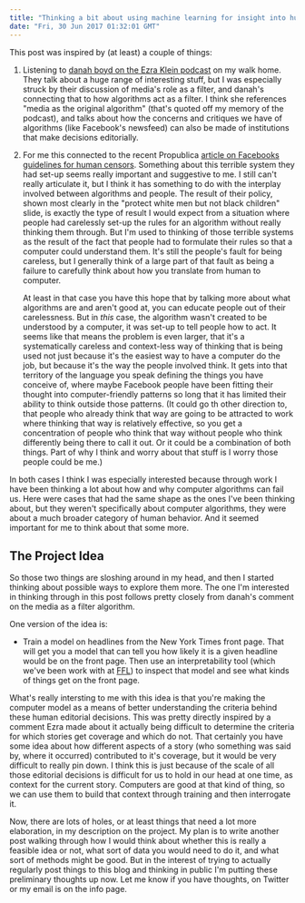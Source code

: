 ```yaml
---
title: "Thinking a bit about using machine learning for insight into human decisions"
date: "Fri, 30 Jun 2017 01:32:01 GMT"
---
```


This post was inspired by (at least) a couple of things:

1. Listening to [danah boyd on the Ezra Klein podcast](https://itunes.apple.com/us/podcast/the-ezra-klein-show/id1081584611) on my walk home. They talk about a huge range of interesting stuff, but I was especially struck by their discussion of media's role as a filter, and danah's connecting that to how algorithms act as a filter. I think she references "media as the original algorithm" (that's quoted off my memory of the podcast), and talks about how the concerns and critiques we have of algorithms (like Facebook's newsfeed) can also be made of institutions that make decisions editorially.
2. For me this connected to the recent Propublica [article on Facebooks guidelines for human censors](https://www.propublica.org/article/facebook-hate-speech-censorship-internal-documents-algorithms). Something about this terrible system they had set-up seems really important and suggestive to me. I still can't really articulate it, but I think it has something to do with the interplay involved between algorithms and people. The result of their policy, shown most clearly in the "protect white men but not black children" slide, is exactly the type of result I would expect from a situation where people had carelessly set-up the rules for an algorithm without really thinking them through. But I'm used to thinking of those terrible systems as the result of the fact that people had to formulate their rules so that a computer could understand them. It's still the people's fault for being careless, but I generally think of a large part of that fault as being a failure to carefully think about how you translate from human to computer. 

   At least in that case you have this hope that by talking more about what algorithms are and aren't good at, you can educate people out of their carelessness. But in *this* case, the algorithm wasn't created to be understood by a computer, it was set-up to tell people how to act. It seems like that means the problem is even larger, that it's a systematically careless and context-less way of thinking that is being used not just because it's the easiest way to have a computer do the job, but because it's the way the people involved think. It gets into that territory of the language you speak defining the things you have conceive of, where maybe Facebook people have been fitting their thought into computer-friendly patterns so long that it has limited their ability to think outside those patterns. (It could go th other direction to, that people who already think that way are going to be attracted to work where thinking that way is relatively effective, so you get a concentration of people who think that way without people who think differently being there to call it out. Or it could be a combination of both things. Part of why I think and worry about that stuff is I worry those people could be me.)

In both cases I think I was especially interested because through work I have been thinking a lot about how and why computer algorithms can fail us. Here were cases that had the same shape as the ones I've been thinking about, but they weren't specifically about computer algorithms, they were about a much broader category of human behavior. And it seemed important for me to think about that some more.

## The Project Idea

So those two things are sloshing around in my head, and then I started thinking about possible ways to explore them more. The one I'm interested in thinking through in this post follows pretty closely from danah's comment on the media as a filter algorithm.

One version of the idea is:
- Train a model on headlines from the New York Times front page. That will get you a model that can tell you how likely it is a given headline would be on the front page. Then use an interpretability tool (which we've been work with at [FFL](http://www.fastforwardlabs.com)) to inspect that model and see what kinds of things get on the front page.

What's really intersting to me with this idea is that you're making the computer model as a means of better understanding the criteria behind these human editorial decisions. This was pretty directly inspired by a comment Ezra made about it actually being difficult to determine the criteria for which stories get coverage and which do not. That certainly you have some idea about how different aspects of a story (who something was said by, where it occurred) contributed to it's coverage, but it would be very difficult to really pin down. I think this is just because of the scale of all those editorial decisions is difficult for us to hold in our head at one time, as context for the current story. Computers are good at that kind of thing, so we can use them to build that context through training and then interrogate it.

Now, there are lots of holes, or at least things that need a lot more elaboration, in my description on the project. My plan is to write another post walking through how I would think about whether this is really a feasible idea or not, what sort of data you would need to do it, and what sort of methods might be good. But in the interest of trying to actually regularly post things to this blog and thinking in public I'm putting these preliminary thoughts up now. Let me know if you have thoughts, on Twitter or my email is on the info page.